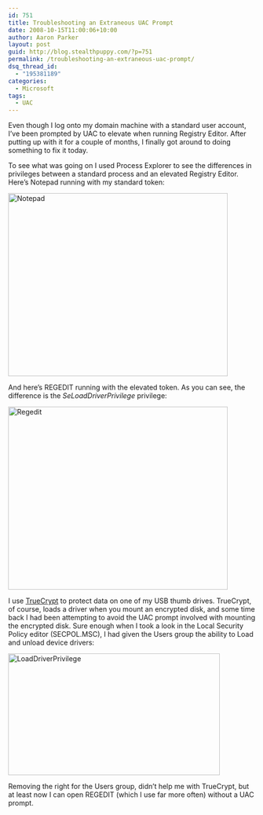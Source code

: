 ```yaml
---
id: 751
title: Troubleshooting an Extraneous UAC Prompt
date: 2008-10-15T11:00:06+10:00
author: Aaron Parker
layout: post
guid: http://blog.stealthpuppy.com/?p=751
permalink: /troubleshooting-an-extraneous-uac-prompt/
dsq_thread_id:
  - "195381189"
categories:
  - Microsoft
tags:
  - UAC
---
```

Even though I log onto my domain machine with a standard user account, I’ve been prompted by UAC to elevate when running Registry Editor. After putting up with it for a couple of months, I finally got around to doing something to fix it today.

To see what was going on I used Process Explorer to see the differences in privileges between a standard process and an elevated Registry Editor. Here’s Notepad running with my standard token:

<img style="display: inline" title="Notepad" src="https://stealthpuppy.com/wp-content/uploads/2008/10/notepad.png" border="0" alt="Notepad" width="447" height="373" /> 

And here’s REGEDIT running with the elevated token. As you can see, the difference is the _SeLoadDriverPrivilege_ privilege:

<img style="border-right: 0px; border-top: 0px; display: inline; border-left: 0px; border-bottom: 0px" title="Regedit" src="https://stealthpuppy.com/wp-content/uploads/2008/10/regedit.png" border="0" alt="Regedit" width="447" height="373" /> 

I use [TrueCrypt](http://www.truecrypt.org/) to protect data on one of my USB thumb drives. TrueCrypt, of course, loads a driver when you mount an encrypted disk, and some time back I had been attempting to avoid the UAC prompt involved with mounting the encrypted disk. Sure enough when I took a look in the Local Security Policy editor (SECPOL.MSC), I had given the Users group the ability to Load and unload device drivers:

<img style="display: inline" title="LoadDriverPrivilege" src="https://stealthpuppy.com/wp-content/uploads/2008/10/loaddriverprivilege.png" border="0" alt="LoadDriverPrivilege" width="431" height="248" /> 

Removing the right for the Users group, didn’t help me with TrueCrypt, but at least now I can open REGEDIT (which I use far more often) without a UAC prompt.